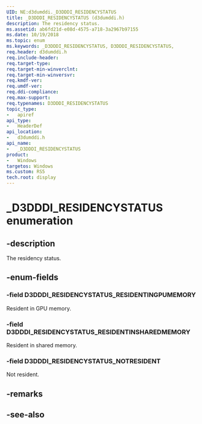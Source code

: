 ```yaml
---
UID: NE:d3dumddi._D3DDDI_RESIDENCYSTATUS
title: _D3DDDI_RESIDENCYSTATUS (d3dumddi.h)
description: The residency status.
ms.assetid: ab6fd21d-e08d-4575-a718-3a2967b97155
ms.date: 10/19/2018
ms.topic: enum
ms.keywords: _D3DDDI_RESIDENCYSTATUS, D3DDDI_RESIDENCYSTATUS, 
req.header: d3dumddi.h
req.include-header:
req.target-type:
req.target-min-winverclnt:
req.target-min-winversvr:
req.kmdf-ver:
req.umdf-ver:
req.ddi-compliance:
req.max-support:
req.typenames: D3DDDI_RESIDENCYSTATUS
topic_type: 
-	apiref
api_type: 
-	HeaderDef
api_location: 
-	d3dumddi.h
api_name: 
-	_D3DDDI_RESIDENCYSTATUS
product:
-	Windows
targetos: Windows
ms.custom: RS5
tech.root: display
---
```


# _D3DDDI_RESIDENCYSTATUS enumeration

## -description

The residency status.

## -enum-fields

### -field D3DDDI_RESIDENCYSTATUS_RESIDENTINGPUMEMORY 

Resident in GPU memory.

### -field D3DDDI_RESIDENCYSTATUS_RESIDENTINSHAREDMEMORY 

Resident in shared memory.

### -field D3DDDI_RESIDENCYSTATUS_NOTRESIDENT 

Not resident.

## -remarks

## -see-also
